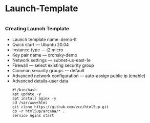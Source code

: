 # Launch-Template

# <h3>Creating Launch Template</h3>
- Launch template name: demo-lt
- Quick start — Ubuntu 20.04
- Instance type — t2.micro
- Key pair name — orchsky-demo
- Network settings — subnet-us-east-1e
- Firewall — select existing security group
- Common security groups — default
- Advanced network configuration — auto-assign public ip (enable)
- Advanced details-user data
    ```
    #!/bin/bash
    apt update -y
    apt install nginx -y
    cd /var/www/html
    git clone https://github.com/zce/html5up.git
    cp -r html5up/arcana/* .
    service nginx start
    ```
